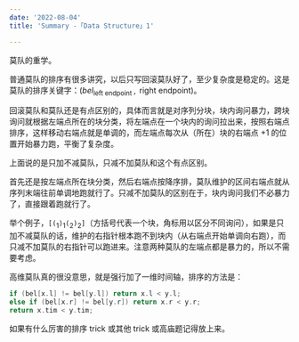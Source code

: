 ```yaml
---
date: '2022-08-04'
title: 'Summary -「Data Structure」1'

---
```


莫队的重学。

普通莫队的排序有很多讲究，以后只写回滚莫队好了，至少复杂度是稳定的。这是莫队的排序关键字：$(\textit{bel}_{ \text{left endpoint }}, \text{ right endpoint})$。

回滚莫队和莫队还是有点区别的，具体而言就是对序列分块，块内询问暴力，跨块询问就根据左端点所在的块分类，将左端点在一个块内的询问拉出来，按照右端点排序，这样移动右端点就是单调的，而左端点每次从（所在）块的右端点 $+1$ 的位置开始暴力跑，平衡了复杂度。

上面说的是只加不减莫队，只减不加莫队和这个有点区别。

首先还是按左端点所在块分类，然后右端点按降序排，莫队维护的区间右端点就从序列末端往前单调地跑就行了。只减不加莫队的区别在于，块内询问我们不必暴力了，直接跟着跑就行了。

举个例子，$\texttt{[}\texttt{(}_1\texttt{)}_1\texttt{(}_2\texttt{)}_2\texttt{]}$（方括号代表一个块，角标用以区分不同询问），如果是只加不减莫队的话，维护的右指针根本跑不到块内（从右端点开始单调向右跑），而只减不加莫队的右指针可以跑进来。注意两种莫队的左端点都是暴力的，所以不需要考虑。

高维莫队真的很没意思，就是强行加了一维时间轴，排序的方法是：

```cpp
if (bel[x.l] != bel[y.l]) return x.l < y.l;
else if (bel[x.r] != bel[y.r]) return x.r < y.r;
return x.tim < y.tim;
```

如果有什么厉害的排序 trick 或其他 trick 或高庙题记得放上来。